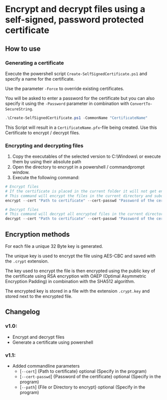# Encrypt and decrypt files using a self-signed, password protected certificate

## How to use

### Generating a certificate

Execute the powershell script `Create-SelfSignedCertificate.ps1` and specify a name for the certificate.

Use the parameter `-Force` to override existing certificates.

You will be asked to enter a password for the certificate but you can also specify it using the `-Password` parameter in
combination with `ConvertTo-SecureString`.

```powershell
.\Create-SelfSignedCertificate.ps1 -CommonName "CertificateName"
```

This Script will result in a `CertificateName.pfx`-file being created. Use this Certificate to encrypt / decrypt files.

### Encrypting and decrypting files

1. Copy the executables of the selected version to C:\Windows\ or execute them by using their absolute path
2. Open the directory to encrypt in a powershell / commandprompt window.
3. Execute the following command:

```powershell
# Encrypt files
# If the certificate is placed in the current folder it will not get encrypted by the program.
# This command will encrypt the files in the current directory and subdirectories
encrypt --cert "Path to certificate" --cert-passwd "Password of the certificate" --path "." # use . for the current directory

# Decrypt files
# This command will decrypt all encrypted files in the current directory and subdirectories
decrypt --cert "Path to certificate" --cert-passwd "Password of the certificate" --path "." # use . for the current directory
```

## Encryption methods

For each file a unique 32 Byte key is generated.

The unique key is used to encrypt the file using AES-CBC and saved with the `.crypt` extension.

The key used to encrypt the file is then encrypted using the public key of the certificate using RSA encryption with
OAEP (Optimal Asymmetric Encryption Padding) in combination with the SHA512 algorithm.

The encrypted key is stored in a file with the extension `.crypt.key` and stored next to the encrypted file.

## Changelog

### v1.0:

- Encrypt and decrypt files
- Generate a certificate using powershell

### v1.1:

- Added commandline parameters
    - [`--cert`] {Path to certificate} optional (Specify in the program)
    - [`--cert-passwd`] {Password of the certificate} optional (Specify in the program)
    - [`--path`] {File or Directory to encrypt} optional (Specify in the program)
